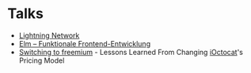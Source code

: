 # Talks

* [Lightning Network](http://dennisreimann.github.io/talks/lightning-network.html)
* [Elm – Funktionale Frontend-Entwicklung](http://dennisreimann.github.io/talks/elm-ffe.html)
* [Switching to freemium](http://dennisreimann.github.io/talks/freemium.html) - Lessons Learned From
Changing [iOctocat](http://ioctocat.com)'s Pricing Model
